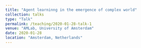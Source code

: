 ```yaml
---
title: "Agent learninng in the emergence of complex world"
collection: talks
type: "Talk"
permalink: /teaching/2020-01-28-talk-1
venue: "AMLab, University of Amsterdam"
date: 2020-01-28
location: "Amsterdam, Netherlands"
---
```


